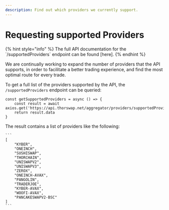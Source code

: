 ```yaml
---
description: Find out which providers we currently support.
---
```


# Requesting supported Providers

{% hint style="info" %}
The full API documentation for the \`/supportedProviders\` endpoint can be found \[here].
{% endhint %}

We are continually working to expand the number of providers that the API supports, in order to facilitate a better trading experience, and find the most optimal route for every trade.

To get a full list of the providers supported by the API, the `/supportedProviders` endpoint can be queried:

```
const getSupportedProviders = async () => {
    const result = await axios.get('https://api.thorswap.net/aggregator/providers/supportedProviders');
    return result.data
}
```

The result contains a list of providers like the following:

````
```
[
    "KYBER",
    "ONEINCH",
    "SUSHISWAP",
    "THORCHAIN",
    "UNISWAPV2",
    "UNISWAPV3",
    "ZEROX",
    "ONEINCH-AVAX",
    "PANGOLIN",
    "TRADERJOE",
    "KYBER-AVAX",
    "WOOFI-AVAX",
    "PANCAKESWAPV2-BSC"
]
```
````

